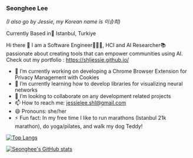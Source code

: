  
 ### Seonghee Lee 
 <em>(I also go by Jessie, my Korean name is 이승희) </em>
 
 Currently Based in📍 Istanbul, Turkiye
 
 Hi there 👋
 I am a Software Engineer👩🏻‍💻, HCI and AI Researcher📚 passionate about creating tools that can empower communities using AI. 
 Check out my portfolio : https://shljessie.github.io/ 


- 🔭 I’m currently working on developing a Chrome Browser Extension for Privacy Management with Cookies
- 🌱 I’m currently learning how to develop libraries for visualizing neural networks
- 👯 I’m looking to collaborate on any development related projects
- 📫 How to reach me: jessielee.shl@gmail.com
- 😄 Pronouns: she/her
- ⚡ Fun fact: In my free time I like to run marathons (Istanbul 21k marathon), do yoga/pilates, and walk my dog Teddy! 

[![Top Langs](https://github-readme-stats.vercel.app/api/top-langs/?username=shljessie&hide=javascript,html)](https://github.com/shljessie/github-readme-stats)

[![Seonghee's GitHub stats](https://github-readme-stats.vercel.app/api?username=shljessie)](https://github.com/shljessie/github-readme-stats)
